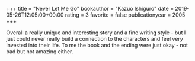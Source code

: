 +++
title = "Never Let Me Go"
bookauthor = "Kazuo Ishiguro"
date = 2019-05-26T12:05:00+00:00
rating = 3
favorite = false
publicationyear = 2005
+++

Overall a really unique and interesting story and a fine writing style -  but I just could never really build a connection to the characters and feel very invested into their life. To me the book and the ending were just okay - not bad but not amazing either.